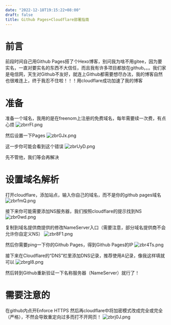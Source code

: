 ```yaml
---
date: "2022-12-18T19:15:22+08:00"
draft: false
title: Github Pages+Cloudflare部署指南
---
```

# 前言
前段时间自己用Github Pages搭了个Hexo博客，别问我为啥不用gitee，因为要实名，一直对要实名的东西不大信任，而且我有许多项目都放在github。。。我们家是电信网，天生对Github不友好，就连上Github都需要想尽办法，我的博客自然也很难连上，终于我忍不住啦！！！用cloudflare成功加速了我的博客

# 准备
准备一个域名，我用的是在freenom上注册的免费域名，每年需要续一次费，有点心烦
![zbrrFI.png](https://s1.ax1x.com/2022/12/18/zbrrFI.png)

然后设置一下Pages
![zbrGJx.png](https://s1.ax1x.com/2022/12/18/zbrGJx.png)

这一步你可能会看到这个错误
![zbrUyD.png](https://s1.ax1x.com/2022/12/18/zbrUyD.png)

先不管他，我们等会再解决

# 设置域名解析
打开cloudflare，添加站点，输入你自己的域名，而不是你的github pages域名
![zbrfmQ.png](https://s1.ax1x.com/2022/12/18/zbrfmQ.png)

接下来你可能需要添加NS服务器，我们按照cloudflare的提示找到NS
![zbr0wd.png](https://s1.ax1x.com/2022/12/18/zbr0wd.png)

复制到域名提供商提供的修改NameServer入口（需要注意，部分域名提供商不会允许你自定义NS）
![zbr8F1.png](https://s1.ax1x.com/2022/12/18/zbr8F1.png)

然后你需要ping一下你的Github Pages，得到Github Pages的IP
![zbr4Ts.png](https://s1.ax1x.com/2022/12/18/zbr4Ts.png)

接下来在Cloudflare的“DNS”栏里添加DNS记录，推荐使用A记录，像我这样填就可以
![zbrgl8.png](https://s1.ax1x.com/2022/12/18/zbrgl8.png)

然后转到Github重新验证一下名称服务器（NameServer）就行了！

# 需要注意的
在github内点开Enforce HTTPS
然后再cloudflare中将加密模式改成完全或完全（严格），不然会导致重定向过多而打不开网页！
![zbrj0J.png](https://s1.ax1x.com/2022/12/18/zbrj0J.png)